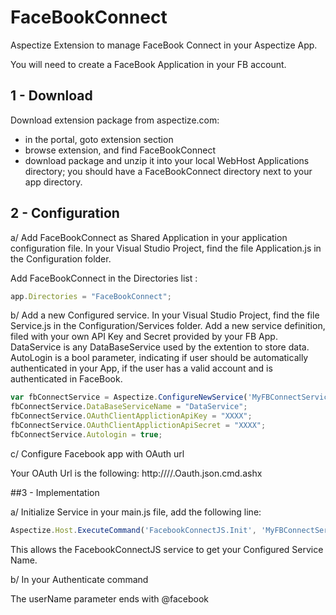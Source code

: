 # FaceBookConnect
Aspectize Extension to manage FaceBook Connect in your Aspectize App.

You will need to create a FaceBook Application in your FB account.

## 1 - Download

Download extension package from aspectize.com:
- in the portal, goto extension section
- browse extension, and find FaceBookConnect
- download package and unzip it into your local WebHost Applications directory; you should have a FaceBookConnect directory next to your app directory.

## 2 - Configuration

a/ Add FaceBookConnect as Shared Application in your application configuration file.
In your Visual Studio Project, find the file Application.js in the Configuration folder.

Add FaceBookConnect in the Directories list :
```javascript
app.Directories = "FaceBookConnect";
```

b/ Add a new Configured service.
In your Visual Studio Project, find the file Service.js in the Configuration/Services folder.
Add a new service definition,  filed with your own API Key and Secret provided by your FB App.
DataService is any DataBaseService used by the extention to store data.
AutoLogin is a bool parameter, indicating if user should be automatically authenticated in your App, if the user has a valid account and is authenticated in FaceBook.

```javascript
var fbConnectService = Aspectize.ConfigureNewService('MyFBConnectService', aas.ConfigurableServices.FacebookConnect);
fbConnectService.DataBaseServiceName = "DataService";
fbConnectService.OAuthClientApplictionApiKey = "XXXX";
fbConnectService.OAuthClientApplictionApiSecret = "XXXX";
fbConnectService.Autologin = true;
```

c/ Configure Facebook app with OAuth url

Your OAuth Url is the following:
http://<HostRootUrl>/<ApplicationName>/<FBConnectServiceName>.Oauth.json.cmd.ashx

##3 - Implementation

a/ Initialize Service
in your main.js file, add the following line:

```javascript
Aspectize.Host.ExecuteCommand('FacebookConnectJS.Init', 'MyFBConnectService');
```

This allows the FacebookConnectJS service to get your Configured Service Name.

b/ In your Authenticate command

The userName parameter ends with @facebook


